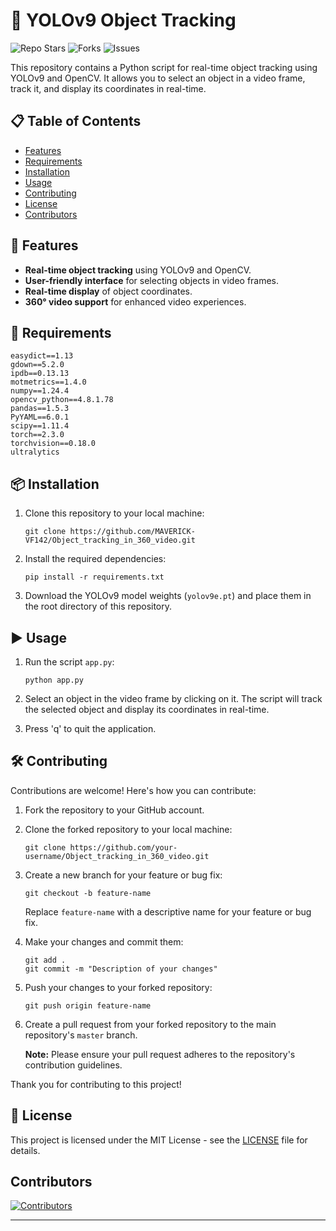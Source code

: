 
# 🤖 YOLOv9 Object Tracking

![Repo Stars](https://img.shields.io/github/stars/MAVERICK-VF142/Object_tracking_in_360_video) ![Forks](https://img.shields.io/github/forks/MAVERICK-VF142/Object_tracking_in_360_video) ![Issues](https://img.shields.io/github/issues/MAVERICK-VF142/Object_tracking_in_360_video)

This repository contains a Python script for real-time object tracking using YOLOv9 and OpenCV. It allows you to select an object in a video frame, track it, and display its coordinates in real-time.

## 📋 Table of Contents

- [Features](#-features)
- [Requirements](#-requirements)
- [Installation](#-installation)
- [Usage](#️-usage)
- [Contributing](#️-contributing)
- [License](#-license)
- [Contributors](#contributors)


## 🚀 Features

- **Real-time object tracking** using YOLOv9 and OpenCV.
- **User-friendly interface** for selecting objects in video frames.
- **Real-time display** of object coordinates.
- **360° video support** for enhanced video experiences.

## 📖 Requirements

    easydict==1.13
    gdown==5.2.0
    ipdb==0.13.13
    motmetrics==1.4.0
    numpy==1.24.4
    opencv_python==4.8.1.78
    pandas==1.5.3
    PyYAML==6.0.1
    scipy==1.11.4
    torch==2.3.0
    torchvision==0.18.0
    ultralytics

## 📦 Installation

1. Clone this repository to your local machine:

   ```
   git clone https://github.com/MAVERICK-VF142/Object_tracking_in_360_video.git
   ```

2. Install the required dependencies:

   ```
   pip install -r requirements.txt
   ```

3. Download the YOLOv9 model weights (`yolov9e.pt`) and place them in the root directory of this repository.

## ▶️ Usage

1. Run the script `app.py`:

   ```
   python app.py
   ```

2. Select an object in the video frame by clicking on it. The script will track the selected object and display its coordinates in real-time.

3. Press 'q' to quit the application.

## 🛠️ Contributing

Contributions are welcome! Here's how you can contribute:

1. Fork the repository to your GitHub account.

2. Clone the forked repository to your local machine:
   
   ```
   git clone https://github.com/your-username/Object_tracking_in_360_video.git
   ```

3. Create a new branch for your feature or bug fix:
   
   ```
   git checkout -b feature-name
   ```

   Replace `feature-name` with a descriptive name for your feature or bug fix.

4. Make your changes and commit them:
   
   ```
   git add .
   git commit -m "Description of your changes"
   ```

5. Push your changes to your forked repository:
   
   ```
   git push origin feature-name
   ```

6. Create a pull request from your forked repository to the main repository's `master` branch.

   **Note:** Please ensure your pull request adheres to the repository's contribution guidelines.

Thank you for contributing to this project!


## 📜 License

This project is licensed under the MIT License - see the [LICENSE](LICENSE) file for details.

## Contributors

[![Contributors](https://contrib.rocks/image?repo=MAVERICK-VF142/Object_tracking_in_360_video)](https://github.com/MAVERICK-VF142/Object_tracking_in_360_video/graphs/contributors)

---
